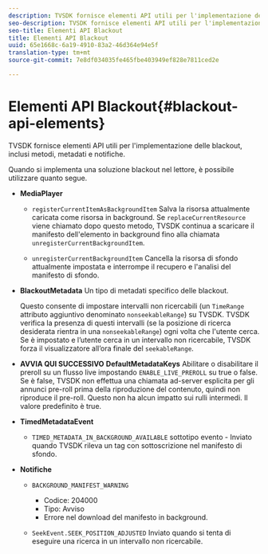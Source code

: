 ```yaml
---
description: TVSDK fornisce elementi API utili per l'implementazione delle blackout, inclusi metodi, metadati e notifiche.
seo-description: TVSDK fornisce elementi API utili per l'implementazione delle blackout, inclusi metodi, metadati e notifiche.
seo-title: Elementi API Blackout
title: Elementi API Blackout
uuid: 65e1668c-6a19-4910-83a2-46d364e94e5f
translation-type: tm+mt
source-git-commit: 7e8df034035fe465fbe403949ef828e7811ced2e

---
```



# Elementi API Blackout{#blackout-api-elements}

TVSDK fornisce elementi API utili per l&#39;implementazione delle blackout, inclusi metodi, metadati e notifiche.

Quando si implementa una soluzione blackout nel lettore, è possibile utilizzare quanto segue.

* **MediaPlayer**

   * `registerCurrentItemAsBackgroundItem` Salva la risorsa attualmente caricata come risorsa in background. Se `replaceCurrentResource` viene chiamato dopo questo metodo, TVSDK continua a scaricare il manifesto dell&#39;elemento in background fino alla chiamata `unregisterCurrentBackgroundItem`.

   * `unregisterCurrentBackgroundItem`  Cancella la risorsa di sfondo attualmente impostata e interrompe il recupero e l&#39;analisi del manifesto di sfondo.

* **BlackoutMetadata** Un tipo di metadati specifico delle blackout.

   Questo consente di impostare intervalli non ricercabili (un `TimeRange` attributo aggiuntivo denominato `nonseekableRange`) su TVSDK. TVSDK verifica la presenza di questi intervalli (se la posizione di ricerca desiderata rientra in una `nonseekableRange`) ogni volta che l&#39;utente cerca. Se è impostato e l’utente cerca in un intervallo non ricercabile, TVSDK forza il visualizzatore all’ora finale del `seekableRange`.

* **AVVIA QUI SUCCESSIVO** **DefaultMetadataKeys** Abilitare o disabilitare il preroll su un flusso live impostando `ENABLE_LIVE_PREROLL` su true o false. Se è false, TVSDK non effettua una chiamata ad-server esplicita per gli annunci pre-roll prima della riproduzione del contenuto, quindi non riproduce il pre-roll. Questo non ha alcun impatto sui rulli intermedi. Il valore predefinito è true.

* **TimedMetadataEvent**

   * `TIMED_METADATA_IN_BACKGROUND_AVAILABLE` sottotipo evento - Inviato quando TVSDK rileva un tag con sottoscrizione nel manifesto di sfondo.

* **Notifiche**

   * `BACKGROUND_MANIFEST_WARNING`

      * Codice: 204000
      * Tipo: Avviso
      * Errore nel download del manifesto in background.
   * `SeekEvent.SEEK_POSITION_ADJUSTED` Inviato quando si tenta di eseguire una ricerca in un intervallo non ricercabile.


